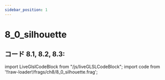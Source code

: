 ```yaml
---
sidebar_position: 1
---
```


# 8_0_silhouette
## コード 8.1, 8.2, 8.3: 

import LiveGlslCodeBlock from "/js/liveGLSLCodeBlock";
import code from '!!raw-loader!/frags/ch8/8_0_silhouette.frag';

<LiveGlslCodeBlock fragName='8_0_silhouette.frag' fragCode={code} />
